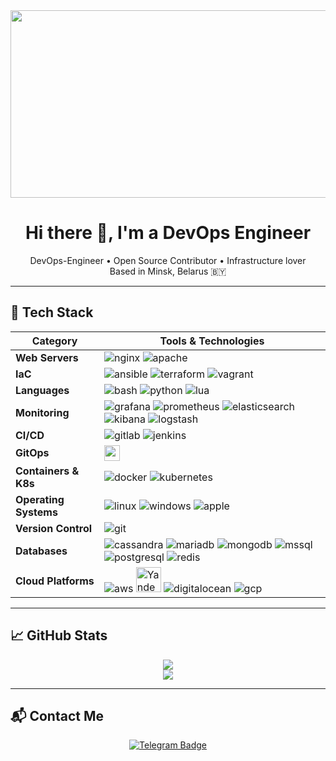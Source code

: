 <div align="center">
  <img src="https://media.giphy.com/media/xdgisqRDFyO9G/giphy.gif" width="800" height="300"/>
</div>

<h1 align="center">Hi there 👋, I'm a DevOps Engineer</h1>

<p align="center">
  DevOps-Engineer • Open Source Contributor • Infrastructure lover <br/>
  Based in Minsk, Belarus 🇧🇾
</p>

---

## 🚀 Tech Stack

| Category              | Tools & Technologies                                                                                     |
|-----------------------|----------------------------------------------------------------------------------------------------------|
| **Web Servers**       | ![nginx](https://cdn.jsdelivr.net/gh/devicons/devicon/icons/nginx/nginx-original.svg) ![apache](https://cdn.jsdelivr.net/gh/devicons/devicon/icons/apache/apache-original.svg) |
| **IaC**               | ![ansible](https://cdn.jsdelivr.net/gh/devicons/devicon/icons/ansible/ansible-original.svg) ![terraform](https://cdn.jsdelivr.net/gh/devicons/devicon/icons/terraform/terraform-original.svg) ![vagrant](https://cdn.jsdelivr.net/gh/devicons/devicon/icons/vagrant/vagrant-original.svg) |
| **Languages**         | ![bash](https://cdn.jsdelivr.net/gh/devicons/devicon/icons/bash/bash-original.svg) ![python](https://cdn.jsdelivr.net/gh/devicons/devicon/icons/python/python-original.svg) ![lua](https://cdn.jsdelivr.net/gh/devicons/devicon/icons/lua/lua-original.svg) |
| **Monitoring**        | ![grafana](https://cdn.jsdelivr.net/gh/devicons/devicon/icons/grafana/grafana-original.svg) ![prometheus](https://cdn.jsdelivr.net/gh/devicons/devicon/icons/prometheus/prometheus-original.svg) ![elasticsearch](https://cdn.jsdelivr.net/gh/devicons/devicon/icons/elasticsearch/elasticsearch-original.svg) ![kibana](https://cdn.jsdelivr.net/gh/devicons/devicon/icons/kibana/kibana-original.svg) ![logstash](https://cdn.jsdelivr.net/gh/devicons/devicon/icons/logstash/logstash-original.svg) |
| **CI/CD**             | ![gitlab](https://cdn.jsdelivr.net/gh/devicons/devicon/icons/gitlab/gitlab-original.svg) ![jenkins](https://cdn.jsdelivr.net/gh/devicons/devicon/icons/jenkins/jenkins-original.svg) |
| **GitOps**            | <img src="https://argo-cd.readthedocs.io/en/stable/assets/logo.png" height="25" /> |
| **Containers & K8s**  | ![docker](https://cdn.jsdelivr.net/gh/devicons/devicon/icons/docker/docker-original.svg) ![kubernetes](https://cdn.jsdelivr.net/gh/devicons/devicon/icons/kubernetes/kubernetes-original.svg) |
| **Operating Systems** | ![linux](https://cdn.jsdelivr.net/gh/devicons/devicon/icons/linux/linux-original.svg) ![windows](https://cdn.jsdelivr.net/gh/devicons/devicon/icons/windows8/windows8-original.svg) ![apple](https://cdn.jsdelivr.net/gh/devicons/devicon/icons/apple/apple-original.svg) |
| **Version Control**   | ![git](https://cdn.jsdelivr.net/gh/devicons/devicon/icons/git/git-original.svg) |
| **Databases**         | ![cassandra](https://cdn.jsdelivr.net/gh/devicons/devicon/icons/cassandra/cassandra-original.svg) ![mariadb](https://cdn.jsdelivr.net/gh/devicons/devicon/icons/mariadb/mariadb-original.svg) ![mongodb](https://cdn.jsdelivr.net/gh/devicons/devicon/icons/mongodb/mongodb-original.svg) ![mssql](https://cdn.jsdelivr.net/gh/devicons/devicon/icons/microsoftsqlserver/microsoftsqlserver-plain.svg) ![postgresql](https://cdn.jsdelivr.net/gh/devicons/devicon/icons/postgresql/postgresql-original.svg) ![redis](https://cdn.jsdelivr.net/gh/devicons/devicon/icons/redis/redis-original.svg) |
| **Cloud Platforms**   | ![aws](https://cdn.jsdelivr.net/gh/devicons/devicon/icons/amazonwebservices/amazonwebservices-original-wordmark.svg) <img src="https://yastatic.net/s3/cloud/www/static/freeze/assets/img/logo.54a174a9.svg" width="40" title="Yandex Cloud" alt="Yandex Cloud"/> ![digitalocean](https://cdn.jsdelivr.net/gh/devicons/devicon/icons/digitalocean/digitalocean-original.svg) ![gcp](https://cdn.jsdelivr.net/gh/devicons/devicon/icons/googlecloud/googlecloud-original.svg) |

---

## 📈 GitHub Stats

<div align="center">
  <img src="https://github-readme-streak-stats.herokuapp.com?user=shelovesuastra&theme=tokyonight&hide_border=true" />
  <br/>
  <img src="https://github-readme-stats.vercel.app/api/top-langs/?username=shelovesuastra&layout=compact&theme=tokyonight&hide_border=true" />
</div>

---

## 📬 Contact Me

<p align="center">
  <a href="https://t.me/shelovesuastra" target="_blank">
    <img src="https://img.shields.io/badge/Telegram-26A5E4?style=for-the-badge&logo=telegram&logoColor=white" alt="Telegram Badge"/>
  </a>
</p>

